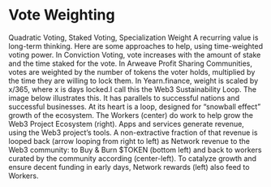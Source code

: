 # Vote Weighting

Quadratic Voting, Staked Voting, Specialization Weight A recurring value is long-term thinking. Here are some approaches to help, using time-weighted voting power. In Conviction Voting, vote increases with the amount of stake and the time staked for the vote. In Arweave Profit Sharing Communities, votes are weighted by the number of tokens the voter holds, multiplied by the time they are willing to lock them. In Yearn.finance, weight is scaled by x/365, where x is days locked.I call this the Web3 Sustainability Loop. The image below illustrates this. It has parallels to successful nations and successful businesses. At its heart is a loop, designed for “snowball effect” growth of the ecosystem. The Workers (center) do work to help grow the Web3 Project Ecosystem (right). Apps and services generate revenue, using the Web3 project’s tools. A non-extractive fraction of that revenue is looped back (arrow looping from right to left) as Network revenue to the Web3 community: to Buy & Burn $TOKEN (bottom left) and back to workers curated by the community according (center-left). To catalyze growth and ensure decent funding in early days, Network rewards (left) also feed to Workers.
